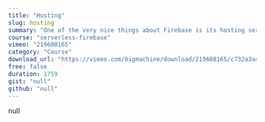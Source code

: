 ```yaml
---
title: "Hosting"
slug: hosting
summary: "One of the very nice things about Firebase is its hosting service. It's free and comes with SSL to boot. I like to use Middleman to help build the site out, but you don't have to! Use whatever tools you like, and serve the files with firebase serve."
course: "serverless-firebase"
vimeo: "219608165"
category: "Course"
download_url: "https://vimeo.com/bigmachine/download/219608165/c732a3a4e0"
free: false
duration: 1759
gist: "null"
github: "null"
---
```


null
